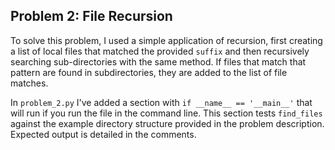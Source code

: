## Problem 2: File Recursion

To solve this problem, I used a simple application of recursion, first creating a list of local files that matched the provided `suffix` and then recursively searching sub-directories with the same method. If files that match that pattern are found in subdirectories, they are added to the list of file matches.

In `problem_2.py` I've added a section with `if __name__ == '__main__'` that will run if you run the file in the command line. This section tests `find_files` against the example directory structure provided in the problem description. Expected output is detailed in the comments.